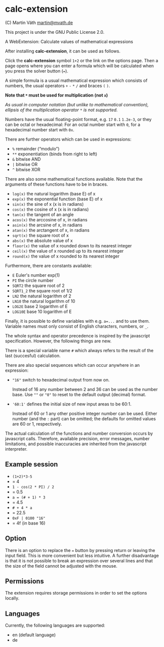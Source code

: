 # calc-extension

(C) Martin Väth <martin@mvath.de>

This project is under the GNU Public License 2.0.

A WebExtension: Calculate values of mathematical expressions

After installing __calc-extension__, it can be used as follows.

Click the __calc-extension__ symbol `1+2` or the link on the options page.
Then a page opens where you can enter a formula which will be calculated
when you press the solver button (`=`).

A simple formula is a usual mathematical expression which consists of numbers,
the usual operators `+` `-` `*` `/` and braces `(` `)`.

**Note that `*` must be used for multiplication (not `x`)**

_As usual in computer notation (but unlike to mathematical convention),_
_ellipsis of the multiplication operator_ `*` _is not supported._

Numbers have the usual floating-point format, e.g. `17`  `0.1` `1.2e-3`,
or they can be octal or hexadecimal: For an octal number start with `0`,
for a hexadecimal number start with `0x`.

There are further operators which can be used in expressions:

- `%` remainder (“modulo”)
- `**` exponentiation (binds from right to left)
- `&` bitwise AND
- `|` bitwise OR
- `^` bitwise XOR

There are also some mathematical functions available.
Note that the arguments of these functions have to be in braces.

- `log(x)` the natural logarithm (base E) of x
- `exp(x)` the exponential function (base E) of x
- `sin(x)` the sine of x (x is in radians)
- `cos(x)` the cosine of x (x is in radians)
- `tan(x)` the tangent of an angle
- `acos(x)` the arccosine of x, in radians
- `asin(x)` the arcsine of x, in radians
- `atan(x)` the arctangent of x, in radians
- `sqrt(x)` the square root of x
- `abs(x)` the absolute value of x
- `floor(x)` the value of x rounded down to its nearest integer
- `ceil(x)` the value of x rounded up to its nearest integer
- `round(x)` the value of x rounded to its nearest integer

Furthermore, there are constants available:

- `E` Euler's number exp(1)
- `PI` the circle number
- `SQRT2` the square root of 2
- `SQRT1_2` the square root of 1/2
- `LN2` the natural logarithm of 2
- `LN10` the natural logarithm of 10
- `LOG2E` base 2 logarithm of E
- `LOG10E` base 10 logarithm of E

Finally, it is possible to define variables with e.g. `a=...` and to use them.
Variable names must only consist of English characters, numbers, or `_`.

The whole syntax and operator precedence is inspired by the javascript
specification. However, the following things are new.

There is a special variable name `#` which always refers to the result of
the last (succesful) calculation.

There are also special sequences which can occur anywhere in an expression:

- `"16"` switch to hexadecimal output from now on.

  Instead of 16 any number between 2 and 36 can be used as the number base.
  Use `""` or `"0"` to reset to the default output (decimal) format.

- `'60:1'` defines the initial size of new input areas to be 60:1.

  Instead of 60 or 1 any other positive integer number can be used.
  Either number (and the `:` part) can be omitted;
  the defaults for omitted values are 60 or 1, respectively.


The actual calculation of the functions and number conversion occurs
by javascript calls. Therefore, available precision, error messages,
number limitations, and possible inaccuracies are inherited from the
javascript interpreter.

## Example session

- `(1+2)*3-5`
- = 4
- `1 - cos(2 * PI) / 2`
- = 0.5
- `a = (# + 1) * 3`
- = 4.5
- `# + 4 * a`
- = 22.5
- `0xF | 0100 "16"`
- = 4f (in base 16)

## Option

There is an option to replace the `=` button by pressing return or
leaving the input field. This is more convenient but less intuitive.
A further disadvantage is that it is not possible to break an expression
over several lines and that the size of the field cannot be adjusted
with the mouse.

## Permissions

The extension requires storage permissions in order to set the options locally.

## Languages

Currently, the following languages are supported:

- en (default language)
- de
